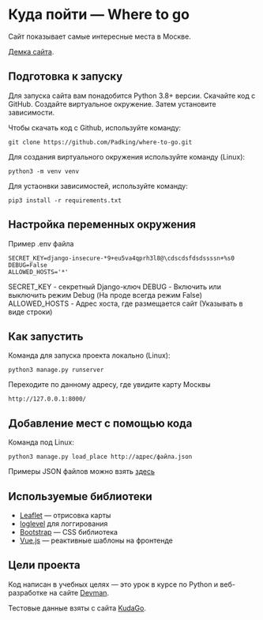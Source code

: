 # Куда пойти — Where to go

Сайт показывает самые интересные места в Москве. 

[Демка сайта](http://swatlprus.pythonanywhere.com/).

## Подготовка к запуску

Для запуска сайта вам понадобится Python 3.8+ версии. Скачайте код с GitHub. Создайте виртуальное окружение. Затем установите зависимости.

Чтобы скачать код с Github, используйте команду:
```shell
git clone https://github.com/Padking/where-to-go.git
```
Для создания виртуального окружения используйте команду (Linux):
```shell
python3 -m venv venv
```
Для устаонвки зависимостей, используйте команду:
```shell
pip3 install -r requirements.txt
```
## Настройка переменных окружения

Пример .env файла
```
SECRET_KEY=django-insecure-*9+eu5va4qprh3l8@\cdscdsfdsdssssn+%s0
DEBUG=False
ALLOWED_HOSTS='*'
```
SECRET_KEY - секретный Django-ключ
DEBUG - Включить или выключить режим Debug (На проде всегда режим False)
ALLOWED_HOSTS - Адрес хоста, где размещается сайт (Указывать в виде строки)

## Как запустить

Команда для запуска проекта локально (Linux):

```shell
python3 manage.py runserver
```
Переходите по данному адресу, где увидите карту Москвы
```
http://127.0.0.1:8000/
```

## Добавление мест с помощью кода

Команда под Linux:
```shell
python3 manage.py load_place http://адрес/файла.json
```

Примеры JSON файлов можно взять [здесь](https://github.com/devmanorg/where-to-go-places/tree/master/places)

## Используемые библиотеки

* [Leaflet](https://leafletjs.com/) — отрисовка карты
* [loglevel](https://www.npmjs.com/package/loglevel) для логгирования
* [Bootstrap](https://getbootstrap.com/) — CSS библиотека
* [Vue.js](https://ru.vuejs.org/) — реактивные шаблоны на фронтенде

## Цели проекта

Код написан в учебных целях — это урок в курсе по Python и веб-разработке на сайте [Devman](https://dvmn.org).

Тестовые данные взяты с сайта [KudaGo](https://kudago.com).